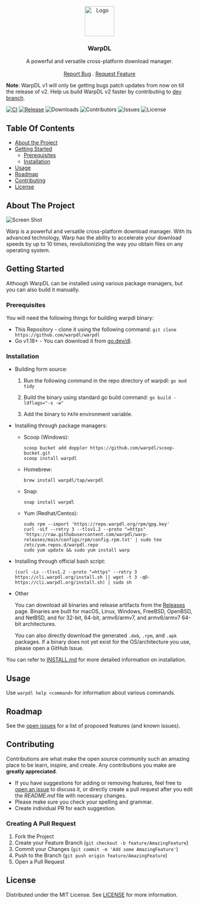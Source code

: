 <br/>
<p align="center">
  <a href="https://github.com/warpdl/warpdl">
    <img src="https://avatars.githubusercontent.com/u/134059456" alt="Logo" width="80" height="80">
  </a>

  <h3 align="center">WarpDL</h3>

  <p align="center">
    A powerful and versatile cross-platform download manager.
    <br/>
    <br/>
    <a href="https://github.com/warpdl/warpdl/issues">Report Bug</a>
    .
    <a href="https://github.com/warpdl/warpdl/issues">Request Feature</a>
  </p>
  <p><b>Note</b>: WarpDL v1 will only be getting bugs patch updates from now on till the release of v2. Help us build WarpDL v2 faster by contributing to <a href="https://github.com/warpdl/warpdl/tree/dev">dev branch</a>.
  </p>
</p>

[![CI](https://github.com/warpdl/warpdl/actions/workflows/ci.yml/badge.svg)](https://github.com/warpdl/warpdl/actions/workflows/ci.yml) [![Release](https://github.com/warpdl/warpdl/actions/workflows/release.yml/badge.svg)](https://github.com/warpdl/warpdl/actions/workflows/release.yml) ![Downloads](https://img.shields.io/github/downloads/warpdl/warp-releases/total) ![Contributors](https://img.shields.io/github/contributors/warpdl/warpdl?color=dark-green) ![Issues](https://img.shields.io/github/issues/warpdl/warpdl) ![License](https://img.shields.io/github/license/warpdl/warpdl) 

## Table Of Contents

* [About the Project](#about-the-project)
* [Getting Started](#getting-started)
  * [Prerequisites](#prerequisites)
  * [Installation](#installation)
* [Usage](#usage)
* [Roadmap](#roadmap)
* [Contributing](#contributing)
* [License](#license)

## About The Project

![Screen Shot](./screenshot.png)

Warp is a powerful and versatile cross-platform download manager. With its advanced technology, Warp has the ability to accelerate your download speeds by up to 10 times, revolutionizing the way you obtain files on any operating system.



## Getting Started

Although WarpDL can be installed using various package managers, but you can also build it manually.

### Prerequisites

You will need the following things for building warpdl binary:

* This Repository - clone it using the following command:
   ```git clone https://github.com/warpdl/warpdl```
* Go v1.18+ - You can download it from [go.dev/dl](https://go.dev/dl).

### Installation

- Building form source:

  1. Run the following command in the repo directory of warpdl:
      ```go mod tidy```
  
  2. Build the binary using standard go build command:
      ```go build -ldflags="-s -w"```
  
  3. Add the binary to `PATH` environment variable.

- Installing through package managers:
  - Scoop (Windows):
      ```
      scoop bucket add doppler https://github.com/warpdl/scoop-bucket.git
      scoop install warpdl
      ```
  - Homebrew:
      ```
      brew install warpdl/tap/warpdl
      ```
  - Snap:
      ```
      snap install warpdl
      ```
  - Yum (Redhat/Centos):
      ```
      sudo rpm --import 'https://repo.warpdl.org/rpm/gpg.key'
      curl -sLf --retry 3 --tlsv1.2 --proto "=https" 'https://raw.githubusercontent.com/warpdl/warp-releases/main/configs/rpm/config.rpm.txt' | sudo tee /etc/yum.repos.d/warpdl.repo
      sudo yum update && sudo yum install warp
      ```
- Installing through official bash script:
  ```
  (curl -Ls --tlsv1.2 --proto "=https" --retry 3 https://cli.warpdl.org/install.sh || wget -t 3 -qO- https://cli.warpdl.org/install.sh) | sudo sh
  ```
- Other

  You can download all binaries and release artifacts from the [Releases](https://github.com/warpdl/warp-releases/releases/latest) page. Binaries are built for macOS, Linux, Windows, FreeBSD, OpenBSD, and   NetBSD, and for 32-bit, 64-bit, armv6/armv7, and armv6/armv7 64-bit architectures.

  You can also directly download the generated `.deb`, `.rpm`, and `.apk` packages. If a binary does not yet exist for the OS/architecture you use, please open a GitHub Issue.

You can refer to [INSTALL.md](https://github.com/warpdl/warp-releases/blob/main/INSTALL.md) for more detailed information on installation.
## Usage

Use `warpdl help <command>` for information about various commands.

## Roadmap

See the [open issues](https://github.com/warpdl/warpdl/issues) for a list of proposed features (and known issues).

## Contributing

Contributions are what make the open source community such an amazing place to be learn, inspire, and create. Any contributions you make are **greatly appreciated**.
* If you have suggestions for adding or removing features, feel free to [open an issue](https://github.com/warpdl/warpdl/issues/new) to discuss it, or directly create a pull request after you edit the *README.md* file with necessary changes.
* Please make sure you check your spelling and grammar.
* Create individual PR for each suggestion.

### Creating A Pull Request

1. Fork the Project
2. Create your Feature Branch (`git checkout -b feature/AmazingFeature`)
3. Commit your Changes (`git commit -m 'Add some AmazingFeature'`)
4. Push to the Branch (`git push origin feature/AmazingFeature`)
5. Open a Pull Request

## License

Distributed under the MIT License. See [LICENSE](https://github.com/warpdl/warpdl/blob/dev/LICENSE) for more information.
